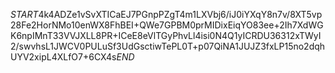 $START$4k4ADZe1vSvXTICaEJ7PGnpPZgT4m1LXVbj6/iJ0iYXqY8n7v/8XT5vp28Fe2HorNMo10enWX8FhBEI+QWe7GPBM0prMIDixEiqYO83ee+2Ih7XdWGK6npIMnT33VVJXLL8PR+ICeE8eVlTGyPhvLl4isi0N4Q1yICRDU36312xTWyI2/swvhsL1JWCV0PULuSf3UdGsctiwTePL0T+p07QiNA1JUJZ3fxLP15no2dqhUYV2xipL4XLfO7+6CX4s$END$